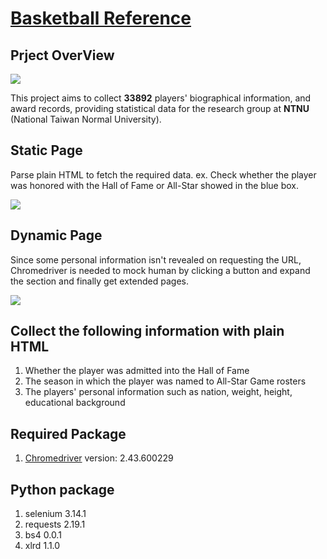 # [Basketball Reference ](https://www.basketball-reference.com/)

## Prject OverView
![](https://i.imgur.com/u2QHEMG.jpg)

This project aims to collect **33892** players' biographical information, and award records, providing statistical data for the research group at **NTNU** (National Taiwan Normal University).   

## Static Page
Parse plain HTML to fetch the required data. 
ex. Check whether the player was honored with the Hall of Fame or All-Star showed in the blue box.

![](https://i.imgur.com/POrZSE2.png)

## Dynamic Page
Since some personal information isn't revealed on requesting the URL, Chromedriver is needed to mock human by clicking a button and expand the section and finally get extended pages.

![](https://i.imgur.com/nYvrDI0.png)



## Collect the following information with plain HTML

1. Whether the player was admitted into the Hall of Fame
2. The season in which the player was named to All-Star Game rosters
3. The players' personal information such as nation, weight, height, educational background

## Required Package

1. [Chromedriver](http://chromedriver.chromium.org)
version:  2.43.600229

## Python package
1. selenium 3.14.1
2. requests 2.19.1
3. bs4 0.0.1
4. xlrd 1.1.0
 